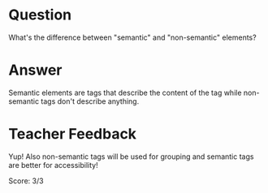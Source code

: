# Question
What's the difference between "semantic" and "non-semantic" elements?

# Answer
Semantic elements are tags that describe the content of the tag while non-semantic tags don't describe anything.
# Teacher Feedback

Yup! Also non-semantic tags will be used for grouping and semantic tags are better for accessibility!

Score: 3/3